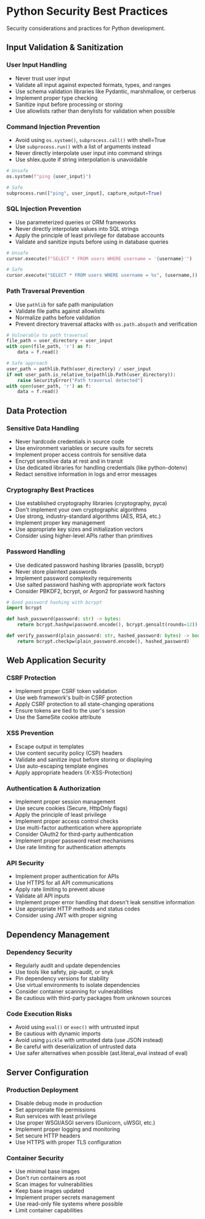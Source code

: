 # Python Security Best Practices

Security considerations and practices for Python development.

## Input Validation & Sanitization

### User Input Handling
- Never trust user input
- Validate all input against expected formats, types, and ranges
- Use schema validation libraries like Pydantic, marshmallow, or cerberus
- Implement proper type checking
- Sanitize input before processing or storing
- Use allowlists rather than denylists for validation when possible

### Command Injection Prevention
- Avoid using `os.system()`, `subprocess.call()` with shell=True
- Use `subprocess.run()` with a list of arguments instead
- Never directly interpolate user input into command strings
- Use shlex.quote if string interpolation is unavoidable
```python
# Unsafe
os.system(f"ping {user_input}")

# Safe
subprocess.run(["ping", user_input], capture_output=True)
```

### SQL Injection Prevention
- Use parameterized queries or ORM frameworks
- Never directly interpolate values into SQL strings
- Apply the principle of least privilege for database accounts
- Validate and sanitize inputs before using in database queries
```python
# Unsafe
cursor.execute(f"SELECT * FROM users WHERE username = '{username}'")

# Safe
cursor.execute("SELECT * FROM users WHERE username = %s", (username,))
```

### Path Traversal Prevention
- Use `pathlib` for safe path manipulation
- Validate file paths against allowlists
- Normalize paths before validation
- Prevent directory traversal attacks with `os.path.abspath` and verification
```python
# Vulnerable to path traversal
file_path = user_directory + user_input
with open(file_path, 'r') as f:
    data = f.read()

# Safe approach
user_path = pathlib.Path(user_directory) / user_input
if not user_path.is_relative_to(pathlib.Path(user_directory)):
    raise SecurityError("Path traversal detected")
with open(user_path, 'r') as f:
    data = f.read()
```

## Data Protection

### Sensitive Data Handling
- Never hardcode credentials in source code
- Use environment variables or secure vaults for secrets
- Implement proper access controls for sensitive data
- Encrypt sensitive data at rest and in transit
- Use dedicated libraries for handling credentials (like python-dotenv)
- Redact sensitive information in logs and error messages

### Cryptography Best Practices
- Use established cryptography libraries (cryptography, pyca)
- Don't implement your own cryptographic algorithms
- Use strong, industry-standard algorithms (AES, RSA, etc.)
- Implement proper key management
- Use appropriate key sizes and initialization vectors
- Consider using higher-level APIs rather than primitives

### Password Handling
- Use dedicated password hashing libraries (passlib, bcrypt)
- Never store plaintext passwords
- Implement password complexity requirements
- Use salted password hashing with appropriate work factors
- Consider PBKDF2, bcrypt, or Argon2 for password hashing
```python
# Good password hashing with bcrypt
import bcrypt

def hash_password(password: str) -> bytes:
    return bcrypt.hashpw(password.encode(), bcrypt.gensalt(rounds=12))

def verify_password(plain_password: str, hashed_password: bytes) -> bool:
    return bcrypt.checkpw(plain_password.encode(), hashed_password)
```

## Web Application Security

### CSRF Protection
- Implement proper CSRF token validation
- Use web framework's built-in CSRF protection
- Apply CSRF protection to all state-changing operations
- Ensure tokens are tied to the user's session
- Use the SameSite cookie attribute

### XSS Prevention
- Escape output in templates
- Use content security policy (CSP) headers
- Validate and sanitize input before storing or displaying
- Use auto-escaping template engines
- Apply appropriate headers (X-XSS-Protection)

### Authentication & Authorization
- Implement proper session management
- Use secure cookies (Secure, HttpOnly flags)
- Apply the principle of least privilege
- Implement proper access control checks
- Use multi-factor authentication where appropriate
- Consider OAuth2 for third-party authentication
- Implement proper password reset mechanisms
- Use rate limiting for authentication attempts

### API Security
- Implement proper authentication for APIs
- Use HTTPS for all API communications
- Apply rate limiting to prevent abuse
- Validate all API inputs
- Implement proper error handling that doesn't leak sensitive information
- Use appropriate HTTP methods and status codes
- Consider using JWT with proper signing

## Dependency Management

### Dependency Security
- Regularly audit and update dependencies
- Use tools like safety, pip-audit, or snyk
- Pin dependency versions for stability
- Use virtual environments to isolate dependencies
- Consider container scanning for vulnerabilities
- Be cautious with third-party packages from unknown sources

### Code Execution Risks
- Avoid using `eval()` or `exec()` with untrusted input
- Be cautious with dynamic imports
- Avoid using `pickle` with untrusted data (use JSON instead)
- Be careful with deserialization of untrusted data
- Use safer alternatives when possible (ast.literal_eval instead of eval)

## Server Configuration

### Production Deployment
- Disable debug mode in production
- Set appropriate file permissions
- Run services with least privilege
- Use proper WSGI/ASGI servers (Gunicorn, uWSGI, etc.)
- Implement proper logging and monitoring
- Set secure HTTP headers
- Use HTTPS with proper TLS configuration

### Container Security
- Use minimal base images
- Don't run containers as root
- Scan images for vulnerabilities
- Keep base images updated
- Implement proper secrets management
- Use read-only file systems where possible
- Limit container capabilities